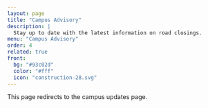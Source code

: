 ```yaml
---
layout: page
title: "Campus Advisory"
description: |
  Stay up to date with the latest information on road closings.
menu: "Campus Advisory"
order: 4
related: true
front:
  bg: "#93c02d"
  color: "#fff"
  icon: "construction-28.svg"
---
```


This page redirects to the campus updates page.
